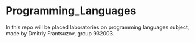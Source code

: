 # Programming_Languages
 
In this repo will be placed laboratories on programming languages subject, made by Dmitriy Frantsuzov, group 932003.